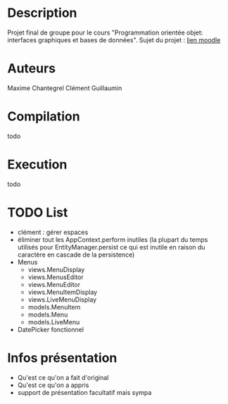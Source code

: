 # Description

Projet final de groupe pour le cours "Programmation orientée objet: interfaces graphiques et bases de données".
Sujet du projet : [lien moodle](https://moodle2425.centralelille.fr/pluginfile.php/23913/mod_resource/content/4/le3_poo_projet.pdf)

# Auteurs

Maxime Chantegrel
Clément Guillaumin

# Compilation
todo 

# Execution
todo


# TODO List

- clément : gérer espaces
- éliminer tout les AppContext.perform inutiles (la plupart du temps utilisés pour EntityManager.persist ce qui est inutile en raison du caractère en cascade de la persistence)
- Menus
  - views.MenuDisplay
  - views.MenusEditor
  - views.MenuEditor
  - views.MenuItemDisplay
  - views.LiveMenuDisplay
  - models.MenuItem
  - models.Menu
  - models.LiveMenu
- DatePicker fonctionnel

# Infos présentation

- Qu'est ce qu'on a fait d'original
- Qu'est ce qu'on a appris
- support de présentation facultatif mais sympa